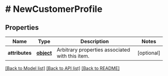 # # NewCustomerProfile

## Properties

Name | Type | Description | Notes
------------ | ------------- | ------------- | -------------
**attributes** | [**object**](.md) | Arbitrary properties associated with this item. | [optional] 

[[Back to Model list]](../../README.md#documentation-for-models) [[Back to API list]](../../README.md#documentation-for-api-endpoints) [[Back to README]](../../README.md)


